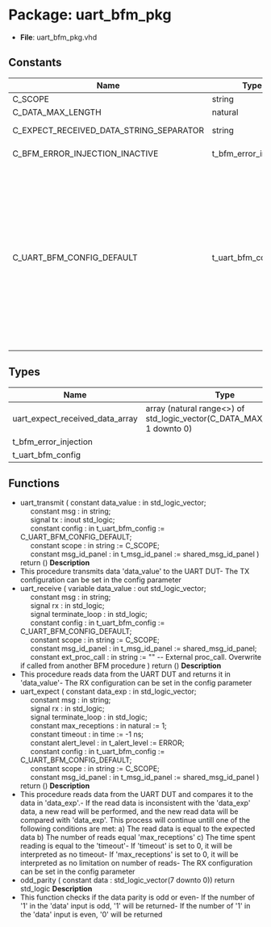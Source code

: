 # Package: uart_bfm_pkg

- **File**: uart_bfm_pkg.vhd
## Constants

| Name                                    | Type                  | Value                                                                                                                                                                                                                                                                                                                                                                                                                                                                                                                                                                                                                                                                                                                                                                                                                                                                                                                                                                                                                                                                                                                                                                                                                                                                                                                                                                                                                  | Description |
| --------------------------------------- | --------------------- | ---------------------------------------------------------------------------------------------------------------------------------------------------------------------------------------------------------------------------------------------------------------------------------------------------------------------------------------------------------------------------------------------------------------------------------------------------------------------------------------------------------------------------------------------------------------------------------------------------------------------------------------------------------------------------------------------------------------------------------------------------------------------------------------------------------------------------------------------------------------------------------------------------------------------------------------------------------------------------------------------------------------------------------------------------------------------------------------------------------------------------------------------------------------------------------------------------------------------------------------------------------------------------------------------------------------------------------------------------------------------------------------------------------------------- | ----------- |
| C_SCOPE                                 | string                |  "UART BFM"                                                                                                                                                                                                                                                                                                                                                                                                                                                                                                                                                                                                                                                                                                                                                                                                                                                                                                                                                                                                                                                                                                                                                                                                                                                                                                                                                                                                            |             |
| C_DATA_MAX_LENGTH                       | natural               |  8                                                                                                                                                                                                                                                                                                                                                                                                                                                                                                                                                                                                                                                                                                                                                                                                                                                                                                                                                                                                                                                                                                                                                                                                                                                                                                                                                                                                                     |             |
| C_EXPECT_RECEIVED_DATA_STRING_SEPARATOR | string                |  ";<br><span style="padding-left:20px"> "                                                                                                                                                                                                                                                                                                                                                                                                                                                                                                                                                                                                                                                                                                                                                                                                                                                                                                                                                                                                                                                                                                                                                                                                                                                                                                                                                                              |             |
| C_BFM_ERROR_INJECTION_INACTIVE          | t_bfm_error_injection |  (     parity_bit_error  => false,<br><span style="padding-left:20px">     stop_bit_error    => false   )                                                                                                                                                                                                                                                                                                                                                                                                                                                                                                                                                                                                                                                                                                                                                                                                                                                                                                                                                                                                                                                                                                                                                                                                                                                                                                              |             |
| C_UART_BFM_CONFIG_DEFAULT               | t_uart_bfm_config     |  (     bit_time                                  => -1 ns,<br><span style="padding-left:20px">     num_data_bits                             => 8,<br><span style="padding-left:20px">     idle_state                                => '1',<br><span style="padding-left:20px">     num_stop_bits                             => STOP_BITS_ONE,<br><span style="padding-left:20px">     parity                                    => PARITY_ODD,<br><span style="padding-left:20px">     timeout                                   => 0 ns,<br><span style="padding-left:20px">                -- will default never time out     timeout_severity                          => error,<br><span style="padding-left:20px">     num_bytes_to_log_before_expected_data     => 10,<br><span style="padding-left:20px">     match_strictness                          => MATCH_EXACT,<br><span style="padding-left:20px">     id_for_bfm                                => ID_BFM,<br><span style="padding-left:20px">     id_for_bfm_wait                           => ID_BFM_WAIT,<br><span style="padding-left:20px">     id_for_bfm_poll                           => ID_BFM_POLL,<br><span style="padding-left:20px">     id_for_bfm_poll_summary                   => ID_BFM_POLL_SUMMARY,<br><span style="padding-left:20px">     error_injection                           => C_BFM_ERROR_INJECTION_INACTIVE     ) |             |
## Types

| Name                            | Type                                                                       | Description |
| ------------------------------- | -------------------------------------------------------------------------- | ----------- |
| uart_expect_received_data_array | array (natural range<>) of std_logic_vector(C_DATA_MAX_LENGTH-1 downto 0)  |             |
| t_bfm_error_injection           |                                                                            |             |
| t_uart_bfm_config               |                                                                            |             |
## Functions
- uart_transmit <font id="function_arguments">( constant data_value         : in  std_logic_vector;<br><span style="padding-left:20px"> constant msg                : in  string;<br><span style="padding-left:20px"> signal tx                   : inout std_logic;<br><span style="padding-left:20px"> constant config             : in  t_uart_bfm_config  := C_UART_BFM_CONFIG_DEFAULT;<br><span style="padding-left:20px"> constant scope              : in  string             := C_SCOPE;<br><span style="padding-left:20px"> constant msg_id_panel       : in  t_msg_id_panel     := shared_msg_id_panel ) </font> <font id="function_return">return ()</font>
**Description**
- This procedure transmits data 'data_value' to the UART DUT- The TX configuration can be set in the config parameter
- uart_receive <font id="function_arguments">( variable data_value         : out std_logic_vector;<br><span style="padding-left:20px"> constant msg                : in  string;<br><span style="padding-left:20px"> signal rx                   : in  std_logic;<br><span style="padding-left:20px"> signal terminate_loop       : in  std_logic;<br><span style="padding-left:20px"> constant config             : in  t_uart_bfm_config := C_UART_BFM_CONFIG_DEFAULT;<br><span style="padding-left:20px"> constant scope              : in  string            := C_SCOPE;<br><span style="padding-left:20px"> constant msg_id_panel       : in  t_msg_id_panel    := shared_msg_id_panel;<br><span style="padding-left:20px"> constant ext_proc_call      : in  string            := "" -- External proc_call. Overwrite if called from another BFM procedure ) </font> <font id="function_return">return ()</font>
**Description**
- This procedure reads data from the UART DUT and returns it in 'data_value'- The RX configuration can be set in the config parameter
- uart_expect <font id="function_arguments">( constant data_exp           : in std_logic_vector;<br><span style="padding-left:20px"> constant msg                : in string;<br><span style="padding-left:20px"> signal rx                   : in std_logic;<br><span style="padding-left:20px"> signal terminate_loop       : in std_logic;<br><span style="padding-left:20px"> constant max_receptions     : in natural           := 1;<br><span style="padding-left:20px"> constant timeout            : in time              := -1 ns;<br><span style="padding-left:20px"> constant alert_level        : in t_alert_level     := ERROR;<br><span style="padding-left:20px"> constant config             : in t_uart_bfm_config := C_UART_BFM_CONFIG_DEFAULT;<br><span style="padding-left:20px"> constant scope              : in string            := C_SCOPE;<br><span style="padding-left:20px"> constant msg_id_panel       : in t_msg_id_panel    := shared_msg_id_panel ) </font> <font id="function_return">return ()</font>
**Description**
- This procedure reads data from the UART DUT and compares it to the data in  'data_exp'.- If the read data is inconsistent with the 'data_exp' data, a new read will  be performed, and the new read data will be compared with 'data_exp'.  This process will continue untill one of the following conditions are met:    a) The read data is equal to the expected data    b) The number of reads equal 'max_receptions'    c) The time spent reading is equal to the 'timeout'- If 'timeout' is set to 0, it will be interpreted as no timeout- If 'max_receptions' is set to 0, it will be interpreted as no limitation on number of reads- The RX configuration can be set in the config parameter
- odd_parity <font id="function_arguments">( constant data : std_logic_vector(7 downto 0)) </font> <font id="function_return">return std_logic </font>
**Description**
- This function checks if the data parity is odd or even- If the number of '1' in the 'data' input is odd, '1' will be returned- If the number of '1' in the 'data' input is even, '0' will be returned
